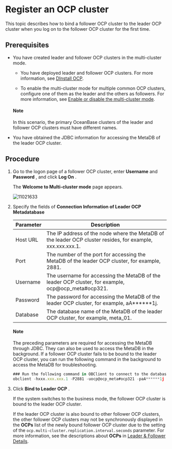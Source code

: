 # Register an OCP cluster

This topic describes how to bind a follower OCP cluster to the leader OCP cluster when you log on to the follower OCP cluster for the first time.

## Prerequisites

* You have created leader and follower OCP clusters in the multi-cluster mode.

  * You have deployed leader and follower OCP clusters. For more information, see [DInstall OCP](300.install-ocp-high-availability.md).

  * To enable the multi-cluster mode for multiple common OCP clusters, configure one of them as the leader and the others as followers. For more information, see [Enable or disable the multi-cluster mode](../../../../../1200.manage-disaster-recovery/300.ocp-multi-cluster-mode/900.multi-cluster-mode-switch.md).

  <main id="notice" type='explain'>
    <h4>Note</h4>
    <p>In this scenario, the primary OceanBase clusters of the leader and follower OCP clusters must have different names.</p>
  </main>

* You have obtained the JDBC information for accessing the MetaDB of the leader OCP cluster.

## Procedure

1. Go to the logon page of a follower OCP cluster, enter **Username** and **Password** , and click **Log On** .

   The **Welcome to Multi-cluster mode** page appears.

   ![11021633](https://help-static-aliyun-doc.aliyuncs.com/assets/img/en-US/5527567361/p346873.png)

2. Specify the fields of **Connection Information of Leader OCP Metadatabase**

   | Parameter |                                               Description                                                |
   |-----------|----------------------------------------------------------------------------------------------------------|
   | Host URL  | The IP address of the node where the MetaDB of the leader OCP cluster resides, for example, xxx.xxx.xxx.1. |
   | Port      | The number of the port for accessing the MetaDB of the leader OCP cluster, for example, 2881.            |
   | Username  | The username for accessing the MetaDB of the leader OCP cluster, for example, ocp@ocp_meta#ocp321.       |
   | Password  | The password for accessing the MetaDB of the leader OCP cluster, for example, aA\*\*\*\*\*\*1j.          |
   | Database  | The database name of the MetaDB of the leader OCP cluster, for example, meta_01.                         |

   <main id="notice" type='explain'>
    <h4>Note</h4>
    <p>The preceding parameters are required for accessing the MetaDB through JDBC. They can also be used to access the MetaDB in the background. If a follower OCP cluster fails to be bound to the leader OCP cluster, you can run the following command in the background to access the MetaDB for troubleshooting.</p>
   </main>

   ```javascript
   ### Run the following command in OBClient to connect to the database server.
   obclient -hxxx.xxx.xxx.1 -P2881 -uocp@ocp_meta#ocp321 -paA******1j -Dmeta_01
   ```

3. Click **Bind to Leader** **OCP** .

   If the system switches to the business mode, the follower OCP cluster is bound to the leader OCP cluster.

   If the leader OCP cluster is also bound to other follower OCP clusters, the other follower OCP clusters may not be synchronously displayed in the **OCPs** list of the newly bound follower OCP cluster due to the setting of the `ocp.multi-cluster.replication.interval.seconds` parameter. For more information, see the descriptions about **OCPs** in [Leader \& Follower Details](../../../../../1200.manage-disaster-recovery/300.ocp-multi-cluster-mode/100.overview-of-multi-cluster-mode.md).
